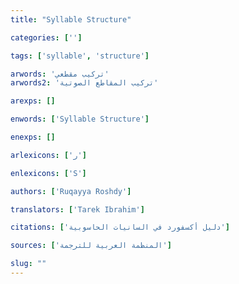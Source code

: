 ```yaml
---
title: "Syllable Structure"

categories: ['']

tags: ['syllable', 'structure']

arwords: 'تركيب مقطعي'
arwords2: 'تركيب المقاطع الصوتية'

arexps: []

enwords: ['Syllable Structure']

enexps: []

arlexicons: ['ر']

enlexicons: ['S']

authors: ['Ruqayya Roshdy']

translators: ['Tarek Ibrahim']

citations: ['دليل أكسفورد في السانيات الحاسوبية']

sources: ['المنظمة العربية للترجمة']

slug: ""
---
```

